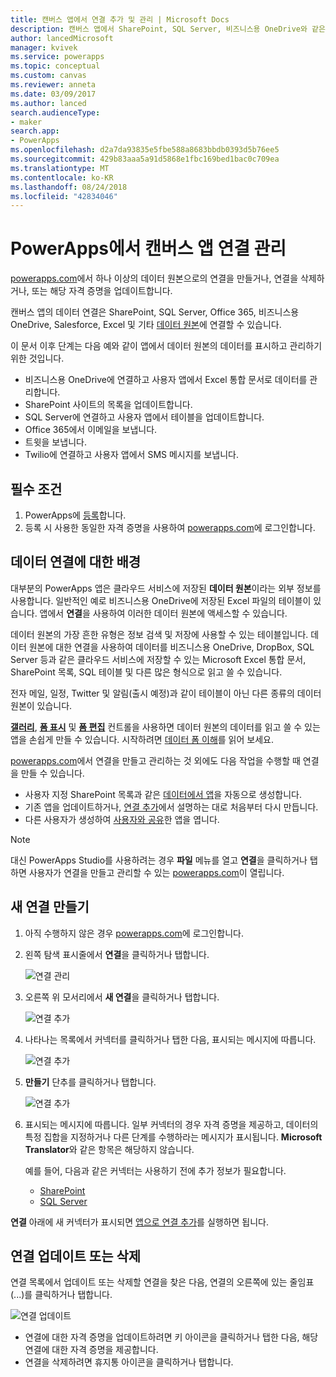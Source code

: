 ```yaml
---
title: 캔버스 앱에서 연결 추가 및 관리 | Microsoft Docs
description: 캔버스 앱에서 SharePoint, SQL Server, 비즈니스용 OneDrive와 같은 데이터 원본에 대한 연결 추가, 삭제 및 업데이트
author: lancedMicrosoft
manager: kvivek
ms.service: powerapps
ms.topic: conceptual
ms.custom: canvas
ms.reviewer: anneta
ms.date: 03/09/2017
ms.author: lanced
search.audienceType:
- maker
search.app:
- PowerApps
ms.openlocfilehash: d2a7da93835e5fbe588a8683bbdb0393d5b76ee5
ms.sourcegitcommit: 429b83aaa5a91d5868e1fbc169bed1bac0c709ea
ms.translationtype: MT
ms.contentlocale: ko-KR
ms.lasthandoff: 08/24/2018
ms.locfileid: "42834046"
---
```

# <a name="manage-canvas-app-connections-in-powerapps"></a>PowerApps에서 캔버스 앱 연결 관리
[powerapps.com](https://web.powerapps.com?utm_source=padocs&utm_medium=linkinadoc&utm_campaign=referralsfromdoc)에서 하나 이상의 데이터 원본으로의 연결을 만들거나, 연결을 삭제하거나, 또는 해당 자격 증명을 업데이트합니다.

캔버스 앱의 데이터 연결은 SharePoint, SQL Server, Office 365, 비즈니스용 OneDrive, Salesforce, Excel 및 기타 [데이터 원본](connections-list.md)에 연결할 수 있습니다.

이 문서 이후 단계는 다음 예와 같이 앱에서 데이터 원본의 데이터를 표시하고 관리하기 위한 것입니다.

* 비즈니스용 OneDrive에 연결하고 사용자 앱에서 Excel 통합 문서로 데이터를 관리합니다.
* SharePoint 사이트의 목록을 업데이트합니다.
* SQL Server에 연결하고 사용자 앱에서 테이블을 업데이트합니다.
* Office 365에서 이메일을 보냅니다.
* 트윗을 보냅니다.
* Twilio에 연결하고 사용자 앱에서 SMS 메시지를 보냅니다.

## <a name="prerequisites"></a>필수 조건
1. PowerApps에 [등록](../signup-for-powerapps.md)합니다.
2. 등록 시 사용한 동일한 자격 증명을 사용하여 [powerapps.com](https://web.powerapps.com?utm_source=padocs&utm_medium=linkinadoc&utm_campaign=referralsfromdoc)에 로그인합니다.

## <a name="background-on-data-connections"></a>데이터 연결에 대한 배경
대부분의 PowerApps 앱은 클라우드 서비스에 저장된 **데이터 원본**이라는 외부 정보를 사용합니다. 일반적인 예로 비즈니스용 OneDrive에 저장된 Excel 파일의 테이블이 있습니다. 앱에서 **연결**을 사용하여 이러한 데이터 원본에 액세스할 수 있습니다.

데이터 원본의 가장 흔한 유형은 정보 검색 및 저장에 사용할 수 있는 테이블입니다. 데이터 원본에 대한 연결을 사용하여 데이터를 비즈니스용 OneDrive, DropBox, SQL Server 등과 같은 클라우드 서비스에 저장할 수 있는 Microsoft Excel 통합 문서, SharePoint 목록, SQL 테이블 및 다른 많은 형식으로 읽고 쓸 수 있습니다.

전자 메일, 일정, Twitter 및 알림(출시 예정)과 같이 테이블이 아닌 다른 종류의 데이터 원본이 있습니다.

**[갤러리](controls/control-gallery.md)**, **[폼 표시](controls/control-form-detail.md)** 및 **[폼 편집](controls/control-form-detail.md)** 컨트롤을 사용하면 데이터 원본의 데이터를 읽고 쓸 수 있는 앱을 손쉽게 만들 수 있습니다. 시작하려면 [데이터 폼 이해](working-with-forms.md)를 읽어 보세요.

[powerapps.com](https://web.powerapps.com?utm_source=padocs&utm_medium=linkinadoc&utm_campaign=referralsfromdoc)에서 연결을 만들고 관리하는 것 외에도 다음 작업을 수행할 때 연결을 만들 수 있습니다.

* 사용자 지정 SharePoint 목록과 같은 [데이터에서 앱](app-from-sharepoint.md)을 자동으로 생성합니다.
* 기존 앱을 업데이트하거나, [연결 추가](add-data-connection.md)에서 설명하는 대로 처음부터 다시 만듭니다.
* 다른 사용자가 생성하여 [사용자와 공유](share-app.md)한 앱을 엽니다.

> [!NOTE]
> 대신 PowerApps Studio를 사용하려는 경우 **파일** 메뉴를 열고 **연결**을 클릭하거나 탭하면 사용자가 연결을 만들고 관리할 수 있는 [powerapps.com](https://web.powerapps.com?utm_source=padocs&utm_medium=linkinadoc&utm_campaign=referralsfromdoc)이 열립니다.

## <a name="create-a-new-connection"></a>새 연결 만들기
1. 아직 수행하지 않은 경우 [powerapps.com](https://web.powerapps.com?utm_source=padocs&utm_medium=linkinadoc&utm_campaign=referralsfromdoc)에 로그인합니다.
2. 왼쪽 탐색 표시줄에서 **연결**을 클릭하거나 탭합니다.
   
    ![연결 관리](./media/add-manage-connections/open-connections.png)
3. 오른쪽 위 모서리에서 **새 연결**을 클릭하거나 탭합니다.
   
    ![연결 추가](./media/add-manage-connections/add-connection.png)
4. 나타나는 목록에서 커넥터를 클릭하거나 탭한 다음, 표시되는 메시지에 따릅니다.
   
   ![연결 추가](./media/add-manage-connections/choose-connection.png)
5. **만들기** 단추를 클릭하거나 탭합니다.
   
   ![연결 추가](./media/add-manage-connections/create-connection.png)
6. 표시되는 메시지에 따릅니다. 일부 커넥터의 경우 자격 증명을 제공하고, 데이터의 특정 집합을 지정하거나 다른 단계를 수행하라는 메시지가 표시됩니다. **Microsoft Translator**와 같은 항목은 해당하지 않습니다.
   
   예를 들어, 다음과 같은 커넥터는 사용하기 전에 추가 정보가 필요합니다.
   
   * [SharePoint](connections/connection-sharepoint-online.md)
   * [SQL Server](connections/connection-azure-sqldatabase.md)

**연결** 아래에 새 커넥터가 표시되면 [앱으로 연결 추가](add-data-connection.md)를 실행하면 됩니다.

## <a name="update-or-delete-a-connection"></a>연결 업데이트 또는 삭제
연결 목록에서 업데이트 또는 삭제할 연결을 찾은 다음, 연결의 오른쪽에 있는 줄임표(...)를 클릭하거나 탭합니다.

![연결 업데이트](./media/add-manage-connections/auth-or-delete.png)

* 연결에 대한 자격 증명을 업데이트하려면 키 아이콘을 클릭하거나 탭한 다음, 해당 연결에 대한 자격 증명을 제공합니다.
* 연결을 삭제하려면 휴지통 아이콘을 클릭하거나 탭합니다.

